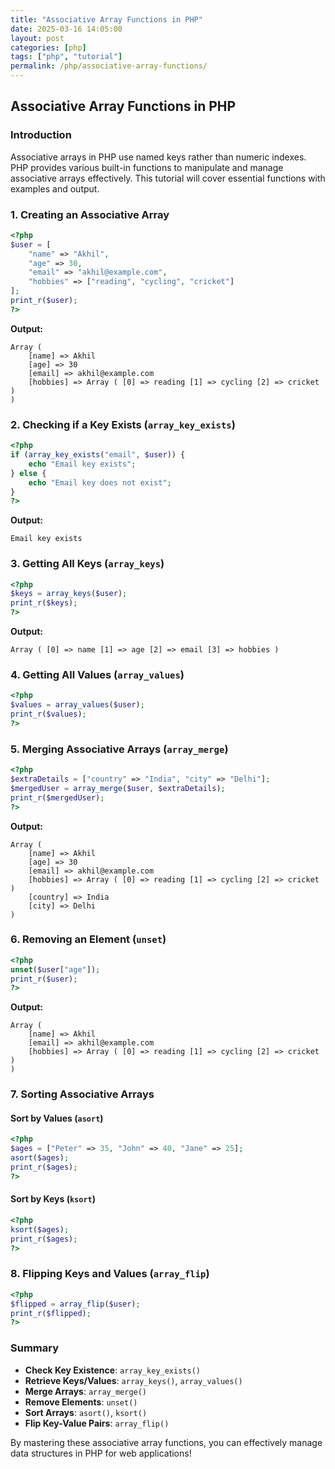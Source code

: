 ```yaml
---
title: "Associative Array Functions in PHP"
date: 2025-03-16 14:05:00
layout: post
categories: [php]
tags: ["php", "tutorial"]
permalink: /php/associative-array-functions/
---
```


## Associative Array Functions in PHP

### Introduction
Associative arrays in PHP use named keys rather than numeric indexes. PHP provides various built-in functions to manipulate and manage associative arrays effectively. This tutorial will cover essential functions with examples and output.

### 1. Creating an Associative Array
```php
<?php
$user = [
    "name" => "Akhil",
    "age" => 30,
    "email" => "akhil@example.com",
    "hobbies" => ["reading", "cycling", "cricket"]
];
print_r($user);
?>
```

**Output:**
```
Array (
    [name] => Akhil
    [age] => 30
    [email] => akhil@example.com
    [hobbies] => Array ( [0] => reading [1] => cycling [2] => cricket )
)
```

### 2. Checking if a Key Exists (`array_key_exists`)
```php
<?php
if (array_key_exists("email", $user)) {
    echo "Email key exists";
} else {
    echo "Email key does not exist";
}
?>
```
**Output:**
```
Email key exists
```

### 3. Getting All Keys (`array_keys`)
```php
<?php
$keys = array_keys($user);
print_r($keys);
?>
```
**Output:**
```
Array ( [0] => name [1] => age [2] => email [3] => hobbies )
```

### 4. Getting All Values (`array_values`)
```php
<?php
$values = array_values($user);
print_r($values);
?>
```

### 5. Merging Associative Arrays (`array_merge`)
```php
<?php
$extraDetails = ["country" => "India", "city" => "Delhi"];
$mergedUser = array_merge($user, $extraDetails);
print_r($mergedUser);
?>
```
**Output:**
```
Array (
    [name] => Akhil
    [age] => 30
    [email] => akhil@example.com
    [hobbies] => Array ( [0] => reading [1] => cycling [2] => cricket )
    [country] => India
    [city] => Delhi
)
```

### 6. Removing an Element (`unset`)
```php
<?php
unset($user["age"]);
print_r($user);
?>
```
**Output:**
```
Array (
    [name] => Akhil
    [email] => akhil@example.com
    [hobbies] => Array ( [0] => reading [1] => cycling [2] => cricket )
)
```

### 7. Sorting Associative Arrays
#### Sort by Values (`asort`)
```php
<?php
$ages = ["Peter" => 35, "John" => 40, "Jane" => 25];
asort($ages);
print_r($ages);
?>
```

#### Sort by Keys (`ksort`)
```php
<?php
ksort($ages);
print_r($ages);
?>
```

### 8. Flipping Keys and Values (`array_flip`)
```php
<?php
$flipped = array_flip($user);
print_r($flipped);
?>
```

### Summary
- **Check Key Existence**: `array_key_exists()`
- **Retrieve Keys/Values**: `array_keys()`, `array_values()`
- **Merge Arrays**: `array_merge()`
- **Remove Elements**: `unset()`
- **Sort Arrays**: `asort()`, `ksort()`
- **Flip Key-Value Pairs**: `array_flip()`

By mastering these associative array functions, you can effectively manage data structures in PHP for web applications!

